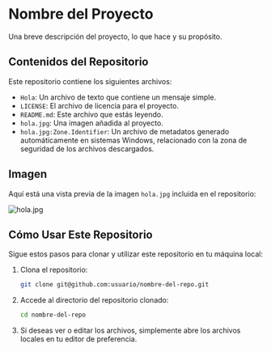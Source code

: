 # Nombre del Proyecto

Una breve descripción del proyecto, lo que hace y su propósito.

## Contenidos del Repositorio

Este repositorio contiene los siguientes archivos:

- `Hola`: Un archivo de texto que contiene un mensaje simple.
- `LICENSE`: El archivo de licencia para el proyecto.
- `README.md`: Este archivo que estás leyendo.
- `hola.jpg`: Una imagen añadida al proyecto.
- `hola.jpg:Zone.Identifier`: Un archivo de metadatos generado automáticamente en sistemas Windows, relacionado con la zona de seguridad de los archivos descargados.
  
## Imagen

Aquí está una vista previa de la imagen `hola.jpg` incluida en el repositorio:

![hola.jpg](ruta/a/la/imagen)

## Cómo Usar Este Repositorio

Sigue estos pasos para clonar y utilizar este repositorio en tu máquina local:

1. Clona el repositorio:
    ```bash
    git clone git@github.com:usuario/nombre-del-repo.git
    ```

2. Accede al directorio del repositorio clonado:
    ```bash
    cd nombre-del-repo
    ```

3. Si deseas ver o editar los archivos, simplemente abre los archivos locales en tu editor de preferencia.

